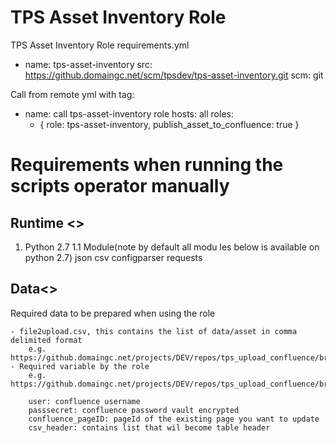 # TPS Asset Inventory Role
TPS Asset Inventory Role
requirements.yml
- name: tps-asset-inventory
  src: https://github.domaingc.net/scm/tpsdev/tps-asset-inventory.git
  scm: git

Call from remote yml with tag:
- name: call tps-asset-inventory role
  hosts: all
  roles:
    - { role: tps-asset-inventory, publish_asset_to_confluence: true }

# Requirements when running the scripts operator manually

## Runtime <>
1. Python 2.7
1.1 Module(note by default all modu les below is available on python 2.7)
    json
    csv
    configparser
    requests

## Data<>
Required data to be prepared when using the role

	- file2upload.csv, this contains the list of data/asset in comma delimited format
		e.g. https://github.domaingc.net/projects/DEV/repos/tps_upload_confluence/browse/files/file2upload.csv
	- Required variable by the role
		e.g. https://github.domaingc.net/projects/DEV/repos/tps_upload_confluence/browse/group_vars/all

		user: confluence username
		passsecret: confluence password vault encrypted
		confluence_pageID: pageId of the existing page you want to update
		csv_header: contains list that wil become table header